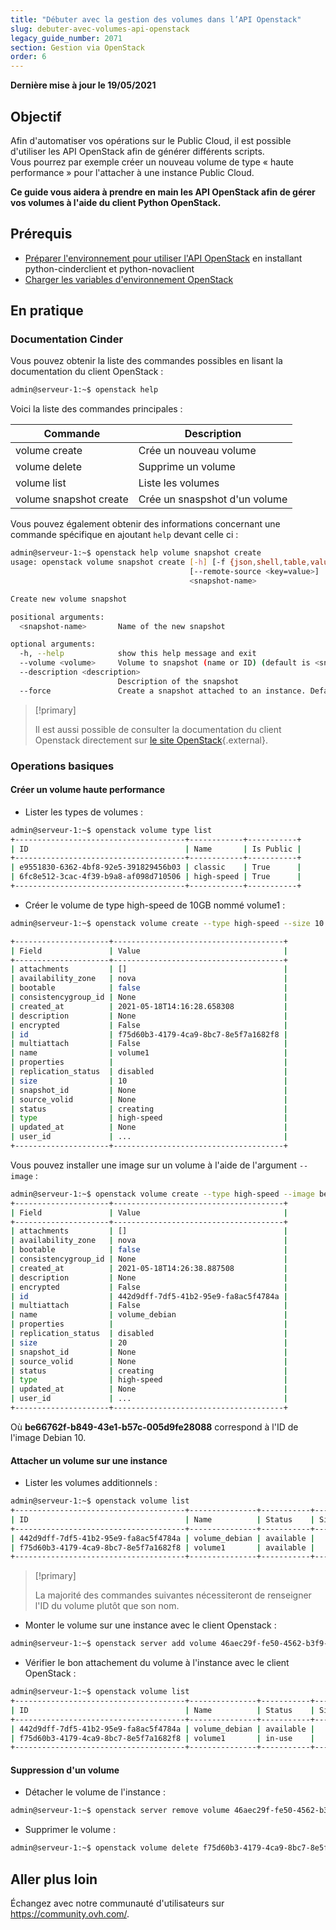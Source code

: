 ```yaml
---
title: "Débuter avec la gestion des volumes dans l’API Openstack"
slug: debuter-avec-volumes-api-openstack
legacy_guide_number: 2071
section: Gestion via OpenStack
order: 6
---
```


**Dernière mise à jour le 19/05/2021**

## Objectif

Afin d'automatiser vos opérations sur le Public Cloud, il est possible d'utiliser les API OpenStack afin de générer différents scripts.
<br>Vous pourrez par exemple créer un nouveau volume de type « haute performance » pour l'attacher à une instance Public Cloud.

**Ce guide vous aidera à prendre en main les API OpenStack afin de gérer vos volumes à l'aide du client Python OpenStack.**

## Prérequis

- [Préparer l'environnement pour utiliser l'API OpenStack](../preparer-lenvironnement-pour-utiliser-lapi-openstack/) en installant python-cinderclient et python-novaclient
- [Charger les variables d'environnement OpenStack](../charger-les-variables-denvironnement-openstack/)

## En pratique

### Documentation Cinder

Vous pouvez obtenir la liste des commandes possibles en lisant la documentation du client OpenStack :

```bash
admin@serveur-1:~$ openstack help
```

Voici la liste des commandes principales :

|Commande|Description|
|---|---|
|volume create|Crée un nouveau volume|
|volume delete|Supprime un volume|
|volume list|Liste les volumes|
|volume snapshot create|Crée un snaspshot d'un volume|

Vous pouvez également obtenir des informations concernant une commande spécifique en ajoutant `help` devant celle ci :

```bash
admin@serveur-1:~$ openstack help volume snapshot create
usage: openstack volume snapshot create [-h] [-f {json,shell,table,value,yaml}] [-c COLUMN] [--noindent] [--prefix PREFIX] [--max-width <integer>] [--fit-width] [--print-empty] [--volume <volume>] [--description <description>] [--force] [--property <key=value>]
                                        [--remote-source <key=value>]
                                        <snapshot-name>

Create new volume snapshot

positional arguments:
  <snapshot-name>       Name of the new snapshot

optional arguments:
  -h, --help            show this help message and exit
  --volume <volume>     Volume to snapshot (name or ID) (default is <snapshot-name>)
  --description <description>
                        Description of the snapshot
  --force               Create a snapshot attached to an instance. Default is False
```

> [!primary]
>
> Il est aussi possible de consulter la documentation du client Openstack directement sur [le site OpenStack](https://docs.openstack.org/python-openstackclient/latest/){.external}.
> 

### Operations basiques

#### Créer un volume haute performance

- Lister les types de volumes :

```bash
admin@serveur-1:~$ openstack volume type list
+--------------------------------------+------------+-----------+
| ID                                   | Name       | Is Public |
+--------------------------------------+------------+-----------+
| e9551830-6362-4bf8-92e5-391829456b03 | classic    | True      |
| 6fc8e512-3cac-4f39-b9a8-af098d710506 | high-speed | True      |
+--------------------------------------+------------+-----------+
```

- Créer le volume de type high-speed de 10GB nommé volume1 :

``` bash
admin@serveur-1:~$ openstack volume create --type high-speed --size 10 volume1

+---------------------+--------------------------------------+
| Field               | Value                                |
+---------------------+--------------------------------------+
| attachments         | []                                   |
| availability_zone   | nova                                 |
| bootable            | false                                |
| consistencygroup_id | None                                 |
| created_at          | 2021-05-18T14:16:28.658308           |
| description         | None                                 |
| encrypted           | False                                |
| id                  | f75d60b3-4179-4ca9-8bc7-8e5f7a1682f8 |
| multiattach         | False                                |
| name                | volume1                              |
| properties          |                                      |
| replication_status  | disabled                             |
| size                | 10                                   |
| snapshot_id         | None                                 |
| source_volid        | None                                 |
| status              | creating                             |
| type                | high-speed                           |
| updated_at          | None                                 |
| user_id             | ...                                  |
+---------------------+--------------------------------------+
```

Vous pouvez installer une image sur un volume à l'aide de l'argument `--image` :

```bash
admin@serveur-1:~$ openstack volume create --type high-speed --image be66762f-b849-43e1-b57c-005d9fe28088 --size 20 volume_debian
+---------------------+--------------------------------------+
| Field               | Value                                |
+---------------------+--------------------------------------+
| attachments         | []                                   |
| availability_zone   | nova                                 |
| bootable            | false                                |
| consistencygroup_id | None                                 |
| created_at          | 2021-05-18T14:26:38.887508           |
| description         | None                                 |
| encrypted           | False                                |
| id                  | 442d9dff-7df5-41b2-95e9-fa8ac5f4784a |
| multiattach         | False                                |
| name                | volume_debian                        |
| properties          |                                      |
| replication_status  | disabled                             |
| size                | 20                                   |
| snapshot_id         | None                                 |
| source_volid        | None                                 |
| status              | creating                             |
| type                | high-speed                           |
| updated_at          | None                                 |
| user_id             | ...                                  |
+---------------------+--------------------------------------+
```

Où **be66762f-b849-43e1-b57c-005d9fe28088**  correspond à l'ID de l'image Debian 10.

#### Attacher un volume sur une instance

- Lister les volumes additionnels :

```bash
admin@serveur-1:~$ openstack volume list
+--------------------------------------+---------------+-----------+------+-------------+
| ID                                   | Name          | Status    | Size | Attached to |
+--------------------------------------+---------------+-----------+------+-------------+
| 442d9dff-7df5-41b2-95e9-fa8ac5f4784a | volume_debian | available |   20 |             |
| f75d60b3-4179-4ca9-8bc7-8e5f7a1682f8 | volume1       | available |   10 |             |
+--------------------------------------+---------------+-----------+------+-------------+
```

> [!primary]
>
> La majorité des commandes suivantes nécessiteront de renseigner l'ID du volume plutôt que son nom.
>

- Monter le volume sur une instance avec le client Openstack :

```bash
admin@serveur-1:~$ openstack server add volume 46aec29f-fe50-4562-b3f9-2e6665a7270d f75d60b3-4179-4ca9-8bc7-8e5f7a1682f8
```

- Vérifier le bon attachement du volume à l'instance avec le client OpenStack :

```bash
admin@serveur-1:~$ openstack volume list
+--------------------------------------+---------------+-----------+------+-----------------------------------------+
| ID                                   | Name          | Status    | Size | Attached to                             |
+--------------------------------------+---------------+-----------+------+-----------------------------------------+
| 442d9dff-7df5-41b2-95e9-fa8ac5f4784a | volume_debian | available |   20 |                                         |
| f75d60b3-4179-4ca9-8bc7-8e5f7a1682f8 | volume1       | in-use    |   10 | Attached to cli-playground on /dev/sdb  |
+--------------------------------------+---------------+-----------+------+-----------------------------------------+
```

#### Suppression d'un volume

- Détacher le volume de l'instance :

```bash
admin@serveur-1:~$ openstack server remove volume 46aec29f-fe50-4562-b3f9-2e6665a7270d f75d60b3-4179-4ca9-8bc7-8e5f7a1682f8
```

- Supprimer le volume :

```bash
admin@serveur-1:~$ openstack volume delete f75d60b3-4179-4ca9-8bc7-8e5f7a1682f8
```

## Aller plus loin

Échangez avec notre communauté d'utilisateurs sur <https://community.ovh.com/>.
